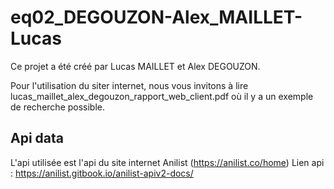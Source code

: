 # eq02_DEGOUZON-Alex_MAILLET-Lucas

Ce projet a été créé par Lucas MAILLET et Alex DEGOUZON.

Pour l'utilisation du siter internet, nous vous invitons à lire lucas_maillet_alex_degouzon_rapport_web_client.pdf où il y a un exemple de recherche possible.

## Api data
L'api utilisée est l'api du site internet Anilist (https://anilist.co/home)
Lien api : https://anilist.gitbook.io/anilist-apiv2-docs/


